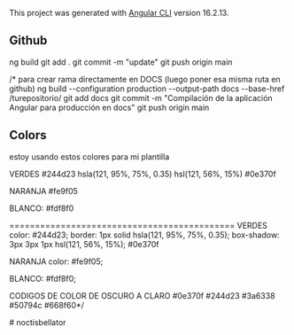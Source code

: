 This project was generated with [Angular CLI](https://github.com/angular/angular-cli) version 16.2.13.

## Github
  ng build
  git add .
  git commit -m "update"
  git push origin main


/*
  para crear rama directamente en DOCS (luego poner esa misma ruta en github)
ng build --configuration production --output-path docs --base-href /turepositorio/
git add docs
git commit -m "Compilación de la aplicación Angular para producción en docs"
git push origin main


## Colors

estoy usando estos colores para mi plantilla

VERDES
#244d23
hsla(121, 95%, 75%, 0.35)
hsl(121, 56%, 15%)
#0e370f  

NARANJA
#fe9f05

BLANCO:
#fdf8f0

============================================
VERDES
  color: #244d23;
  border: 1px solid hsla(121, 95%, 75%, 0.35);
  box-shadow: 3px 3px 1px hsl(121, 56%, 15%);
   #0e370f 

NARANJA
color: #fe9f05;

BLANCO:
#fdf8f0; 

CODIGOS DE COLOR DE OSCURO A CLARO
#0e370f
#244d23
#3a6338
#50794c
#668f60*/






#   n o c t i s b e l l a t o r 
 
 
